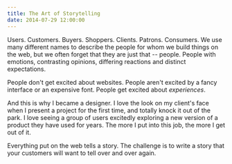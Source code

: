 ```yaml
---
title: The Art of Storytelling
date: 2014-07-29 12:00:00
---
```


Users. Customers. Buyers. Shoppers. Clients. Patrons. Consumers. We use many different names to describe the people for whom we build things on the web, but we often forget that they are just that -- people. People with emotions, contrasting opinions, differing reactions and distinct expectations.

People don't get excited about websites. People aren't excited by a fancy interface or an expensive font. People get excited about *experiences*.

And this is why I became a designer. I love the look on my client's face when I present a project for the first time, and totally knock it out of the park. I love seeing a group of users excitedly exploring a new version of a product they have used for years. The more I put into this job, the more I get out of it.

Everything put on the web tells a story. The challenge is to write a story that your customers will want to tell over and over again.
